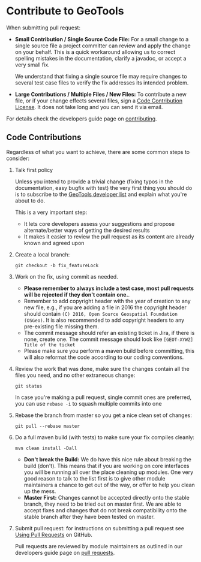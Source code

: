 # Contribute to GeoTools

When submitting pull request:

* **Small Contribution / Single Source Code File:** For a small change to a single source file a project committer can review and apply the change on your behalf. This is a quick workaround allowing us to correct spelling mistakes in the documentation, clarify a javadoc, or accept a very small fix.

  We understand that fixing a single source file may require changes to several test case files to verify the fix addresses its intended problem.

* **Large Contributions / Multiple Files / New Files:** To  contribute a new file, or if your change effects several files, sign a [Code Contribution License](http://docs.geotools.org/latest/developer/procedures/contribution_license.html). It does not take long and you can send it via email.

For details check the developers guide page on [contributing](http://docs.geotools.org/latest/developer/procedures/contribute.html).

## Code Contributions

Regardless of what you want to achieve, there are some common steps to consider:

1. Talk first policy

   Unless you intend to provide a trivial change (fixing typos in the documentation, easy bugfix with test) the very first thing you should do is to subscribe to the [GeoTools developer list](http://docs.geotools.org/latest/developer/communication.html) and explain what you're about to do.

   This is a very important step:
   * It lets core developers assess your suggestions and propose alternate/better ways of getting
     the desired results
   * It makes it easier to review the pull request as its content are already known and
     agreed upon

2. Create a local branch:
   ````
   git checkout -b fix_featureLock
   ````
3. Work on the fix, using commit as needed.
   * **Please remember to always include a test case, most pull requests will be rejected if they don't contain one.**.
   * Remember to add copyright header with the year of creation to any new file, e.g., if you are adding a file in 2016 the copyright header should contain ``(C) 2016, Open Source Geospatial Foundation (OSGeo)``. It is also recommended to add copyright headers to any pre-existing file missing them.
   * The commit message should refer an existing ticket in Jira, if there is none, create one. The commit message should look like ``[GEOT-XYWZ] Title of the ticket``
   * Please make sure you perform a maven build before committing, this will also reformat the code according to our coding conventions.

4. Review the work that was done, make sure the changes contain all the files you need, and no other extraneous change:
   ````
   git status
   ````
   In case you're making a pull request, single commit ones are preferred, you can use `rebase -i` to squash multiple commits into one

5. Rebase the branch from master so you get a nice clean set of changes:
   ````
   git pull --rebase master
   ````
6. Do a full maven build (with tests) to make sure your fix compiles cleanly:
   ````
   mvn clean install -Dall
   ````
   * **Don't break the Build:** We do have this nice rule about breaking the build (don't). This means that if you are working on core interfaces you will be running all over the place cleaning up modules. One very good reason to talk to the list first is to give other module maintainers a chance to get out of the way, or offer to help you clean up the mess.
   * **Master First:** Changes cannot be accepted directly onto the stable branch, they need to be tried out on master first. We are able to accept fixes and changes that do not break compatibility onto the stable branch after they have been tested on master.

7. Submit pull request: for instructions on submitting a pull request see [Using Pull Requests](https://help.github.com/articles/using-pull-requests) on GitHub.
  
   Pull requests are reviewed by module maintainers as outlined in our developers guide page on [pull requests](http://docs.geotools.org/latest/developer/procedures/pull_requests.html).
